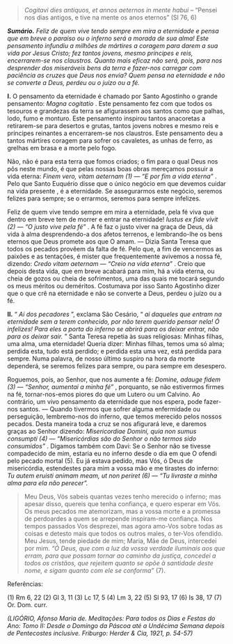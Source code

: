 > *Cogitavi dies antiquos, et annos aeternos in mente habui* – “Pensei nos dias antigos, e tive na mente os anos eternos” (Sl 76, 6)

***Sumário.** Feliz de quem vive tendo sempre em mira a eternidade e pensa que em breve o paraíso ou o inferno será a morada de sua alma! Este pensamento infundiu a milhões de mártires a coragem para darem a sua vida por Jesus Cristo; fez tantos jovens, mesmo príncipes e reis, encerrarem-se nos claustros. Quanto mais eficaz não será, pois, para nos desprender dos miseráveis bens da terra e fazer-nos carregar com paciência as cruzes que Deus nos envia? Quem pensa na eternidade e não se converte a Deus, perdeu ou o juízo ou a fé.*

**I.** O pensamento da eternidade é chamado por Santo Agostinho o grande pensamento: *Magna cogitatio* . Este pensamento fez com que todos os tesouros e grandezas da terra se afigurassem aos santos como que palhas, lodo, fumo e monturo. Este pensamento inspirou tantos anacoretas a retirarem-se para desertos e grutas, tantos jovens nobres e mesmo reis e príncipes reinantes a encerrarem-se nos claustros. Este pensamento deu a tantos mártires coragem para sofrer os cavaletes, as unhas de ferro, as grelhas em brasa e a morte pelo fogo.

Não, não é para esta terra que fomos criados; o fim para o qual Deus nos pôs neste mundo, é que pelas nossas boas obras mereçamos possuir a vida eterna: *Finem vero, vitam aeternam (1) — “E por fim a vida eterna”* . Pelo que Santo Euquério disse que o único negócio em que devemos cuidar na vida presente , é a eternidade. Se assegurarmos este negócio, seremos felizes para sempre; se o errarmos, seremos para sempre infelizes.

Feliz de quem vive tendo sempre em mira a eternidade, pela fé viva que dentro em breve tem de morrer e entrar na eternidade! *Iustus ex fide vivit (2) — “O justo vive pela fé”* . A fé faz o justo viver na graça de Deus, dá vida à alma desprendendo-a dos afetos terrenos, e lembrando-lhe os bens eternos que Deus promete aos que O amam. — Dizia Santa Teresa que todos os pecados provêem da falta de fé. Pelo que, a fim de vencermos as paixões e as tentações, é mister que frequentemente avivemos a nossa fé, dizendo: *Credo vitam aeternam — “Creio na vida eterna”* . Creio que depois desta vida, que em breve acabará para mim, há a vida eterna, ou cheia de gozos ou cheia de sofrimentos, uma das quais me tocará segundo os meus méritos ou deméritos. Costumava por isso Santo Agostinho dizer que o que crê na eternidade e não se converte a Deus, perdeu o juízo ou a fé.

**II.** “ *Ai dos pecadores* ”, exclama São Cesário, “ *ai daqueles que entram na eternidade sem a terem conhecido, por não terem querido pensar nela! Ó infelizes! Para eles a porta do inferno se abrirá para os deixar entrar, não para os deixar sair.* ” Santa Teresa repetia às suas religiosas: Minhas filhas, uma alma, uma eternidade! Queria dizer: Minhas filhas, temos uma só alma; perdida esta, tudo está perdido; e perdida esta uma vez, está perdida para sempre. Numa palavra, de nosso último suspiro na hora da morte dependerá, se seremos felizes para sempre, ou para sempre em desespero.

Roguemos, pois, ao Senhor, que nos aumente a fé: *Domine, adauge fidem (3) — “Senhor, aumentai a minha fé”* , porquanto, se não estivermos firmes na fé, tornar-nos-emos piores do que um Lutero ou um Calvino. Ao contrário, um vivo pensamento da eternidade que nos espera, pode fazer-nos santos. — Quando tivermos que sofrer alguma enfermidade ou perseguição, lembremo-nos do inferno, que temos merecido pelos nossos pecados. Desta maneira toda a cruz se nos afigurará leve, e daremos graças ao Senhor dizendo: *Misericordiae Domini, quia non sumus consumpti (4) — “Misericórdias são do Senhor o não termos sido consumidos”* . Digamos também com Davi: Se o Senhor não se tivesse compadecido de mim, estaria eu no inferno desde o dia em que O ofendi pelo pecado mortal (5). Eu já estava pedido, mas Vós, ó Deus de misericórdia, estendestes para mim a vossa mão e me tirastes do inferno: *Tu autem eruisti animam meam, ut non periret (6) — “Tu livraste a minha alma para ela não perecer”.*

> Meu Deus, Vós sabeis quantas vezes tenho merecido o inferno; mas apesar disso, quereis que tenha confiança, e quero esperar em Vós. Os meus pecados me atemorizam, mas a vossa morte e a promessa de perdoardes a quem se arrepende inspiram-me confiança. Nos tempos passados Vos desprezei, mas agora amo-Vos sobre todas as coisas e detesto mais que todos os outros males, o ter-Vos ofendido. Meu Jesus, tende piedade de mim; Maria, Mãe de Deus, intercedei por mim. *“Ó Deus, que com a luz da vossa verdade iluminais aos que erram, para que possam tornar ao caminho da justiça, concedei a todos os cristãos, que rejeitem quanto se opõe à santidade deste nome, e sigam quanto com ele se conforma”* (7).

Referências:

\(1\) Rm 6, 22 (2) Gl 3, 11 (3) Lc 17, 5 (4) Lm 3, 22 (5) Sl 93, 17 (6) Is 38, 17 (7) Or. Dom. curr.

*(LIGÓRIO, Afonso Maria de. Meditações: Para todos os Dias e Festas do Ano: Tomo II: Desde o Domingo da Páscoa até a Undécima Semana depois de Pentecostes inclusive. Friburgo: Herder & Cia, 1921, p. 54-57)*
